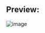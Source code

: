 ## Preview: 
![image](https://user-images.githubusercontent.com/87187870/189472056-d3223075-2800-4692-8006-458bb9e4a092.png)
